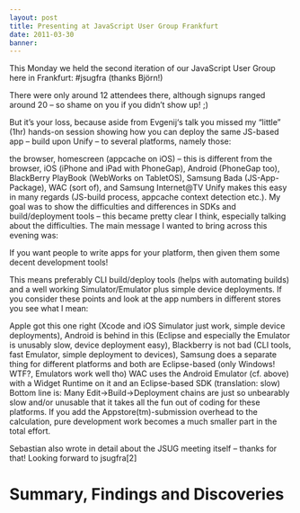```yaml
---
layout: post
title: Presenting at JavaScript User Group Frankfurt
date: 2011-03-30
banner: 
---
```


This Monday we held the second iteration of our JavaScript User Group here in Frankfurt: #jsugfra (thanks Björn!)

There were only around 12 attendees there, although signups ranged around 20 – so shame on you if you didn’t show up! ;)

But it’s your loss, because aside from Evgenij‘s talk you missed my “little” (1hr) hands-on session showing how you can deploy the same JS-based app – build upon Unify – to several platforms, namely those:

the browser,
homescreen (appcache on iOS) – this is different from the browser,
iOS (iPhone and iPad with PhoneGap),
Android (PhoneGap too),
BlackBerry PlayBook (WebWorks on TabletOS),
Samsung Bada (JS-App-Package),
WAC (sort of),
and Samsung Internet@TV
Unify makes this easy in many regards (JS-build process, appcache context detection etc.). My goal was to show the difficulties and differences in SDKs and build/deployment tools – this became pretty clear I think, especially talking about the difficulties. The main message I wanted to bring across this evening was:

If you want people to write apps for your platform, then given them some decent development tools!

This means preferably CLI build/deploy tools (helps with automating builds) and a well working Simulator/Emulator plus simple device deployments. If you consider these points and look at the app numbers in different stores you see what I mean:

Apple got this one right (Xcode and iOS Simulator just work, simple device deployments),
Android is behind in this (Eclipse and especially the Emulator is unusably slow, device deployment easy),
Blackberry is not bad (CLI tools, fast Emulator, simple deployment to devices),
Samsung does a separate thing for different platforms and both are Eclipse-based (only Windows! WTF?, Emulators work well tho)
WAC uses the Android Emulator (cf. above) with a Widget Runtime on it and an Eclipse-based SDK (translation: slow)
Bottom line is: Many Edit->Build->Deployment chains are just so unbearably slow and/or unusable that it takes all the fun out of coding for these platforms. If you add the Appstore(tm)-submission overhead to the calculation, pure development work becomes a much smaller part in the total effort.

Sebastian also wrote in detail about the JSUG meeting itself – thanks for that!
Looking forward to jsugfra[2]


# Summary, Findings and Discoveries

[pwpost]: http://www.pavingways.com/mobile-apps-building-deployment-jsugfra1_2221.html